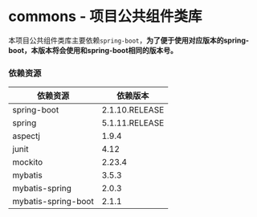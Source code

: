 # commons - 项目公共组件类库
本项目公共组件类库主要依赖`spring-boot`，**为了便于使用对应版本的spring-boot，本版本将会使用和spring-boot相同的版本号。**


### 依赖资源
| 依赖资源 | 依赖版本 |
| ------- | ------- |
| spring-boot | 2.1.10.RELEASE |
| spring | 5.1.11.RELEASE |
| aspectj | 1.9.4 |
| junit | 4.12 |
| mockito | 2.23.4 |
| mybatis | 3.5.3 |
| mybatis-spring | 2.0.3 |
| mybatis-spring-boot | 2.1.1 |
